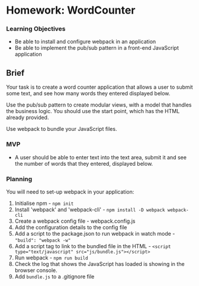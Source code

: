 # Homework: WordCounter

### Learning Objectives

- Be able to install and configure webpack in an application
- Be able to implement the pub/sub pattern in a front-end JavaScript application

## Brief

Your task is to create a word counter application that allows a user to submit some text, and see how many words they entered displayed below.

Use the pub/sub pattern to create modular views, with a model that handles the business logic. You should use the start point, which has the HTML already provided.

Use webpack to bundle your JavaScript files.

### MVP

- A user should be able to enter text into the text area, submit it and see the number of words that they entered, displayed below.

### Planning

You will need to set-up webpack in your application:

1. Initialise npm - `npm init`
2. Install 'webpack' and 'webpack-cli' - `npm install -D webpack webpack-cli`
3. Create a webpack config file - webpack.config.js
4. Add the configuration details to the config file
5. Add a script to the package.json to run webpack in watch mode - `"build": "webpack -w"`
6. Add a script tag to link to the bundled file in the HTML - `<script type="text/javascript" src="js/bundle.js"></script>`
7. Run webpack - `npm run build`
8. Check the log that shows the JavaScript has loaded is showing in the browser console.
9. Add `bundle.js` to a .gitignore file
